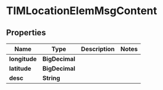 

# TIMLocationElemMsgContent


## Properties

| Name | Type | Description | Notes |
|------------ | ------------- | ------------- | -------------|
|**longitude** | **BigDecimal** |  |  |
|**latitude** | **BigDecimal** |  |  |
|**desc** | **String** |  |  |



